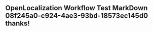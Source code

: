 <properties
ms.topic="hero-topic"
ms.test1="hero-topic"
ms.test2="test"/>


## OpenLocalization Workflow Test MarkDown 08f245a0-c924-4ae3-93bd-18573ec145d0 thanks!



<!--HONumber=Jul16_HO4-->


